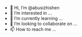 - 👋 Hi, I’m @abusizhishen
- 👀 I’m interested in ...
- 🌱 I’m currently learning ...
- 💞️ I’m looking to collaborate on ...
- 📫 How to reach me ...

<!---
abusizhishen/abusizhishen is a ✨ special ✨ repository because its `README.md` (this file) appears on your GitHub profile.
You can click the Preview link to take a look at your changes.
--->
